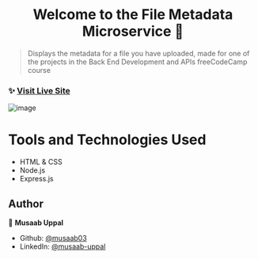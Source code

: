 <h1 align="center">Welcome to the File Metadata Microservice 👋</h1>

> Displays the metadata for a file you have uploaded, made for one of the projects in the Back End Development and APIs freeCodeCamp course

### ✨ [Visit Live Site](https://build-a-file-metadata-microservice.mu668.repl.co/)

![image](https://user-images.githubusercontent.com/103457332/236341609-ea3001c2-9ab5-4dbe-a506-382ce9d912a2.png)

# Tools and Technologies Used
- HTML & CSS
- Node.js
- Express.js

## Author

👤 **Musaab Uppal**

* Github: [@musaab03](https://github.com/musaab03)
* LinkedIn: [@musaab-uppal](https://linkedin.com/in/musaab-uppal)
